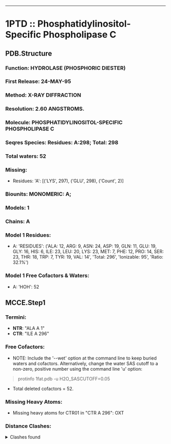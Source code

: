 ---
# 1PTD :: Phosphatidylinositol-Specific Phospholipase C
## PDB.Structure
### Function: HYDROLASE (PHOSPHORIC DIESTER)
### First Release: 24-MAY-95
### Method: X-RAY DIFFRACTION
### Resolution: 2.60 ANGSTROMS.
### Molecule: PHOSPHATIDYLINOSITOL-SPECIFIC PHOSPHOLIPASE C
### Seqres Species: Residues: A:298; Total: 298
### Total waters: 52
### Missing:
  - Residues:
 'A': [('LYS', 297), ('GLU', 298), ('Count', 2)]

### Biounits: MONOMERIC: A;
### Models: 1
### Chains: A
### Model 1 Residues:
  - A:
 'RESIDUES': ('ALA: 12, ARG: 9, ASN: 24, ASP: 19, GLN: 11, GLU: 19, GLY: 16, HIS: 6, ILE: 23, LEU: 20, LYS: 23, MET: 7, PHE: 12, PRO: 14, SER: 23, THR: 18, TRP: 7, TYR: 19, VAL: 14', 'Total: 296', 'Ionizable: 95',
              'Ratio: 32.1%')

### Model 1 Free Cofactors & Waters:
  - A:
 'HOH': 52

## MCCE.Step1
### Termini:
 - <strong>NTR</strong>: "ALA A   1"
 - <strong>CTR</strong>: "ILE A 296"

### Free Cofactors:
  - NOTE: Include the '--wet' option at the command line to keep buried waters and cofactors. Alternatively, change the water SAS cutoff to a non-zero, positive number using the command line 'u' option:
  > protinfo 1fat.pdb -u H2O_SASCUTOFF=0.05
  - Total deleted cofactors = 52.

### Missing Heavy Atoms:
  -    Missing heavy atoms for CTR01 in "CTR A 296":   OXT

### Distance Clashes:
<details><summary>Clashes found</summary>

- d= 1.53: " CA  NTR A   1" to " CB  ALA A   1"

</details>

